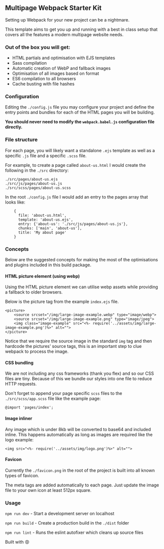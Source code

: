 ## Multipage Webpack Starter Kit

Setting up Webpack for your new project can be a nightmare. 

This template aims to get you up and running with a best in class setup that covers all the features a modern multipage website needs.

### Out of the box you will get:
- HTML partials and optimisation with EJS templates
- Sass compilation
- Automatic creation of WebP and fallback images
- Optimisation of all images based on format 
- ES6 compilation to all browsers
- Cache busting with file hashes 

### Configuration

Editing the `./config.js` file you may configure your project and define the entry points and bundles for each of the HTML pages you will be building. 

**You should never need to modify the `webpack.babel.js` configuration file directly.**


### File structure

For each page, you will likely want a standalone `.ejs` template as well as a specific `.js` file and a specific `.scss` file.

For example, to create a page called `about-us.html` I would create the following in the `./src` directory:

    ./src/pages/about-us.ejs
    ./src/js/pages/about-us.js
    ./src/scss/pages/about-us.scss
    
In the root `./config.js` file I would add an entry to the pages array that looks like:
    
        {
          file: 'about-us.html',
          template: 'about-us.ejs',
          entry: {'about-us': './src/js/pages/about-us.js'},
          chunks: ['main', 'about-us'],
          title: 'My about page'
        }
       

### Concepts
Below are the suggested concepts for making the most of the optimisations and plugins included in this build package.

#### HTML picture element (using webp)
Using the HTML picture element we can utilise webp assets while providing a fallback to older browsers. 

Below is the picture tag from the example `index.ejs` file. 

    <picture>
        <source srcset="/img/large-image-example.webp" type="image/webp">
        <source srcset="/img/large-image-example.png" type="image/jpeg">
        <img class="image-example" src="<%- require('../assets/img/large-image-example.png')%>" alt="">
    </picture>
         
Notice that we require the source image in the standard `img` tag and then hardcode the pictures' source tags, this is an important step to clue webpack to process the image.

#### CSS bundling
We are not including any css frameworks (thank you flex) and so our CSS files are tiny. 
Because of this we bundle our styles into one file to reduce HTTP requests.

Don't forget to append your page specific `scss` files to the `./src/scss/app.scss` file like the example page:

    @import 'pages/index';

#### Image inliner
Any image which is under 8kb will be converted to base64 and included inline. 
This happens automatically as long as images are required like the logo example:

    <img src="<%- require('../assets/img/logo.png')%>" alt="">    

#### Favicon
Currently the `./favicon.png` in the root of the project is built into all known types of favicon.

The meta tags are added automatically to each page. Just update the image file to your own icon at least 512px square.
   
### Usage

`npm run dev` - Start a development server on localhost

`npm run build` - Create a production build in the `./dist` folder

`npm run lint` - Runs the eslint autofixer which cleans up source files

Built with :rage: 
